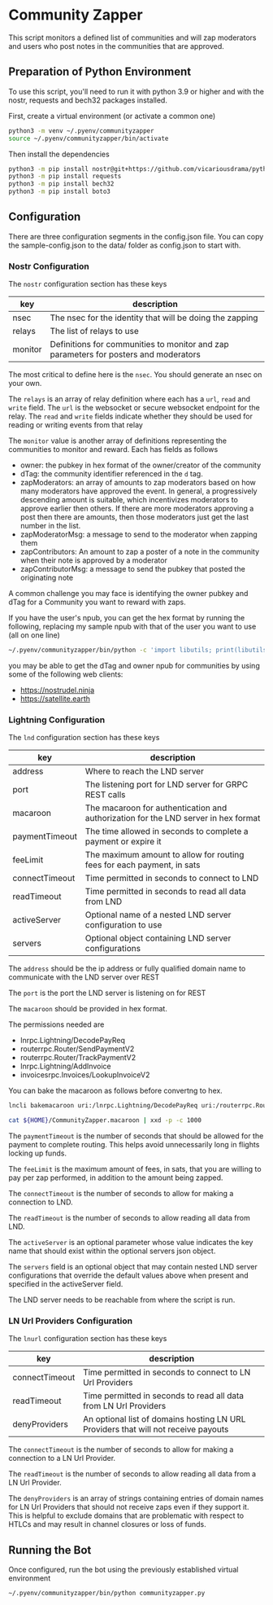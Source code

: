 # Community Zapper

This script monitors a defined list of communities and will zap moderators and users who post notes in the communities that are approved.

## Preparation of Python Environment

To use this script, you'll need to run it with python 3.9 or higher and with the nostr, requests and bech32 packages installed.

First, create a virtual environment (or activate a common one)

```sh
python3 -m venv ~/.pyenv/communityzapper
source ~/.pyenv/communityzapper/bin/activate
```

Then install the dependencies
```sh
python3 -m pip install nostr@git+https://github.com/vicariousdrama/python-nostr.git
python3 -m pip install requests
python3 -m pip install bech32
python3 -m pip install boto3
```

## Configuration

There are three configuration segments in the config.json file.  You can copy the sample-config.json to the data/ folder as config.json to start with.

### Nostr Configuration

The `nostr` configuration section has these keys

| key | description |
| --- | --- |
| nsec | The nsec for the identity that will be doing the zapping |
| relays | The list of relays to use |
| monitor | Definitions for communities to monitor and zap parameters for posters and moderators |

The most critical to define here is the `nsec`.  You should generate an nsec on your own.

The `relays` is an array of relay definition where each has a `url`, `read` and `write` field.  The `url` is the websocket or secure websocket endpoint for the relay. The `read` and `write` fields indicate whether they should be used for reading or writing events from that relay

The `monitor` value is another array of definitions representing the communities to monitor and reward.  Each has fields as follows

- owner: the pubkey in hex format of the owner/creator of the community
- dTag: the community identifier referenced in the `d` tag.
- zapModerators: an array of amounts to zap moderators based on how many moderators have approved the event. In general, a progressively descending amount is suitable, which incentivizes moderators to approve earlier then others. If there are more moderators approving a post then there are amounts, then those moderators just get the last number in the list.
- zapModeratorMsg: a message to send to the moderator when zapping them
- zapContributors: An amount to zap a poster of a note in the community when their note is approved by a moderator
- zapContributorMsg: a message to send the pubkey that posted the originating note

A common challenge you may face is identifying the owner pubkey and dTag for a Community you want to reward with zaps.

If you have the user's npub, you can get the hex format by running the following, replacing my sample npub with that of the user you want to use (all on one line)

```sh
~/.pyenv/communityzapper/bin/python -c 'import libutils; print(libutils.normalizeToHex("npub1yx6pjypd4r7qh2gysjhvjd9l2km6hnm4amdnjyjw3467fy05rf0qfp7kza"))'
```

you may be able to get the dTag and owner npub for communities by using some of the following web clients:
- https://nostrudel.ninja
- https://satellite.earth


### Lightning Configuration

The `lnd` configuration section has these keys

| key | description |
| --- | --- |
| address | Where to reach the LND server |
| port | The listening port for LND server for GRPC REST calls |
| macaroon | The macaroon for authentication and authorization for the LND server in hex format |
| paymentTimeout | The time allowed in seconds to complete a payment or expire it |
| feeLimit | The maximum amount to allow for routing fees for each payment, in sats |
| connectTimeout | Time permitted in seconds to connect to LND |
| readTimeout | Time permitted in seconds to read all data from LND |
| activeServer | Optional name of a nested LND server configuration to use |
| servers | Optional object containing LND server configurations |

The `address` should be the ip address or fully qualified domain name to communicate with the LND server over REST

The `port` is the port the LND server is listening on for REST

The `macaroon` should be provided in hex format. 

The permissions needed are

- lnrpc.Lightning/DecodePayReq
- routerrpc.Router/SendPaymentV2
- routerrpc.Router/TrackPaymentV2
- lnrpc.Lightning/AddInvoice
- invoicesrpc.Invoices/LookupInvoiceV2

You can bake the macaroon as follows before convertng to hex.
```sh
lncli bakemacaroon uri:/lnrpc.Lightning/DecodePayReq uri:/routerrpc.Router/SendPaymentV2 uri:/routerrpc.Router/TrackPaymentV2 uri:/lnrpc.Lightning/AddInvoice uri:/invoicesrpc.Invoices/LookupInvoiceV2 --save_to ${HOME}/CommunityZapper.macaroon

cat ${HOME}/CommunityZapper.macaroon | xxd -p -c 1000
```

The `paymentTimeout` is the number of seconds that should be allowed for the payment to complete routing.  This helps avoid unnecessarily long in flights locking up funds.

The `feeLimit` is the maximum amount of fees, in sats, that you are willing to pay per zap performed, in addition to the amount being zapped.

The `connectTimeout` is the number of seconds to allow for making a connection to LND.

The `readTimeout` is the number of seconds to allow reading all data from LND.

The `activeServer` is an optional parameter whose value indicates the key name that should exist within the optional servers json object.

The `servers` field is an optional object that may contain nested LND server configurations that override the default values above when present and specified in the activeServer field.

The LND server needs to be reachable from where the script is run.

### LN Url Providers Configuration

The `lnurl` configuration section has these keys

| key | description |
| --- | --- |
| connectTimeout | Time permitted in seconds to connect to LN Url Providers |
| readTimeout | Time permitted in seconds to read all data from LN Url Providers |
| denyProviders | An optional list of domains hosting LN URL Providers that will not receive payouts |

The `connectTimeout` is the number of seconds to allow for making a connection to a LN Url Provider.

The `readTimeout` is the number of seconds to allow reading all data from a LN Url Provider.

The `denyProviders` is an array of strings containing entries of domain names for LN Url Providers that should not receive zaps even if they support it. This is helpful to exclude domains that are problematic with respect to HTLCs and may result in channel closures or loss of funds.

## Running the Bot

Once configured, run the bot using the previously established virtual environment

```sh
~/.pyenv/communityzapper/bin/python communityzapper.py
```